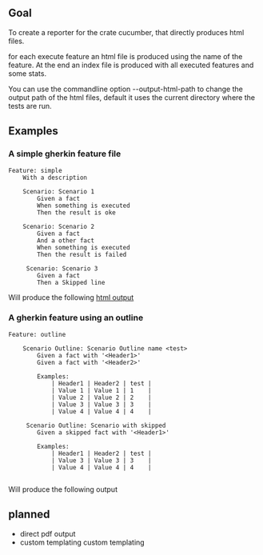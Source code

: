 ## Goal

To create a reporter for the crate cucumber, that directly
produces html files. 

for each execute feature an html file is produced using the 
name of the feature. At the end an index file is produced
with all executed features and some stats.

You can use the commandline option --output-html-path to change the output
path of the html files, default it uses the current directory where the tests
are run.

## Examples

### A simple gherkin feature file

<!--CONTENT-START:features/simple-feature.feature:Feature-->
```Feature
Feature: simple
    With a description

    Scenario: Scenario 1
        Given a fact
        When something is executed
        Then the result is oke

    Scenario: Scenario 2
        Given a fact
        And a other fact
        When something is executed
        Then the result is failed
        
     Scenario: Scenario 3
        Given a fact
        Then a Skipped line
```
<!--CONTENT-END:features/simple-feature.feature-->

Will produce the following [html output]()

### A gherkin feature using an outline

<!--CONTENT-START:features/feature-with-outline.feature:Feature-->
```Feature
Feature: outline

    Scenario Outline: Scenario Outline name <test>
        Given a fact with '<Header1>'
        Given a fact with '<Header2>'

        Examples:
            | Header1 | Header2 | test |
            | Value 1 | Value 1 | 1    |
            | Value 2 | Value 2 | 2    |
            | Value 3 | Value 3 | 3    |
            | Value 4 | Value 4 | 4    |

     Scenario Outline: Scenario with skipped
        Given a skipped fact with '<Header1>'

        Examples:
            | Header1 | Header2 | test |
            | Value 3 | Value 3 | 3    |
            | Value 4 | Value 4 | 4    |
   
```
<!--CONTENT-END:features/feature-with-outline.feature-->

Will produce the following output


## planned 

* direct pdf output
* custom templating  custom templating 